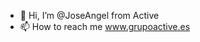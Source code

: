 - 👋 Hi, I’m @JoseAngel from Active
- 📫 How to reach me www.grupoactive.es

<!---
JoseAngelActive/JoseAngelActive is a ✨ special ✨ repository because its `README.md` (this file) appears on your GitHub profile.
You can click the Preview link to take a look at your changes.
--->
